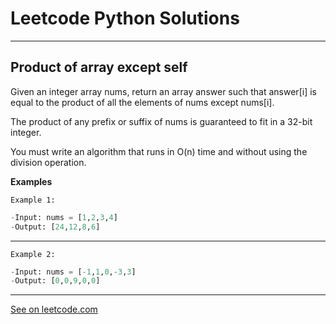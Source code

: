 # Leetcode Python Solutions

---

## Product of array except self

Given an integer array nums, return an array answer such that answer[i] is equal to the product of all the elements of nums except nums[i].

The product of any prefix or suffix of nums is guaranteed to fit in a 32-bit integer.

You must write an algorithm that runs in O(n) time and without using the division operation.

**Examples**


`Example 1:`

```python
-Input: nums = [1,2,3,4]
-Output: [24,12,8,6]
```

---

`Example 2:`

```python
-Input: nums = [-1,1,0,-3,3]
-Output: [0,0,9,0,0]
```

---


[See on leetcode.com](https://leetcode.com/problems/product-of-array-except-self/)